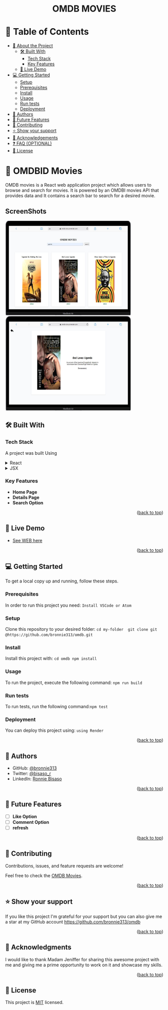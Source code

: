 <a name="readme-top"></a>

<!--
HOW TO USE:
This is an example of how you may give instructions on setting up your project locally.

Modify this file to match your project and remove sections that don't apply.

REQUIRED SECTIONS:
- Table of Contents
- About the Project
  - Built With
  - Live Demo
- Getting Started
- Authors
- Future Features
- Contributing
- Show your support
- Acknowledgements
- License

OPTIONAL SECTIONS:
- FAQ

After you're finished please remove all the comments and instructions!
-->

<div align="center">
  <!-- You are encouraged to replace this logo with your own! Otherwise you can also remove it. -->

# OMDB MOVIES

</div>

<!-- TABLE OF CONTENTS -->

# 📗 Table of Contents

- [📖 About the Project](#about-project)
  - [🛠 Built With](#built-with)
    - [Tech Stack](#tech-stack)
    - [Key Features](#key-features)
  - [🚀 Live Demo](#live-demo)
- [💻 Getting Started](#getting-started)
  - [Setup](#setup)
  - [Prerequisites](#prerequisites)
  - [Install](#install)
  - [Usage](#usage)
  - [Run tests](#run-tests)
  - [Deployment](#triangular_flag_on_post-deployment)
- [👥 Authors](#authors)
- [🔭 Future Features](#future-features)
- [🤝 Contributing](#contributing)
- [⭐️ Show your support](#support)
- [🙏 Acknowledgements](#acknowledgements)
- [❓ FAQ (OPTIONAL)](#faq)
- [📝 License](#license)

<!-- PROJECT DESCRIPTION -->

# 📖 OMDBID Movies <a name="about-project"></a>

OMDB movies is a React web application project which allows users to browse and search for movies. It is powered by an OMDBI movies API that provides data and It contains a search bar to search for a desired movie.

## ScreenShots

<img src="cap1.JPG" alt="Home-picture" width="400" height="300">
<img src="Cap2.JPG" alt="details-picture" width="400" height="300">

## 🛠 Built With <a name="built-with"></a>

### Tech Stack <a name="tech-stack"></a>

A project was built Using

<details>
  <summary>React</summary>
  <ul>
    <li><a href="https://reactjs.org/">React.js</a></li>
  </ul>
</details>

<details>
  <summary>JSX</summary>
  <ul>
    <li><a href="https://expressjs.com/">JSX</a></li>
  </ul>
</details>

### Key Features <a name="key-features"></a>

- **Home Page**
- **Details Page**
- **Search Option**

<p align="right">(<a href="#readme-top">back to top</a>)</p>

<!-- LIVE DEMO  -->

## 🚀 Live Demo <a name="live-demo"></a>

- [See WEB here](https://omdb-snnu.onrender.com/)

<p align="right">(<a href="#readme-top">back to top</a>)</p>

<!-- GETTING STARTED -->

## 💻 Getting Started <a name="getting-started"></a>

To get a local copy up and running, follow these steps.

### Prerequisites

In order to run this project you need:
` Install VSCode or Atom `

<!--
Example command:

```sh
 gem install rails
```
 -->

### Setup

Clone this repository to your desired folder:
`cd my-folder 
git clone git @https://github.com/bronnie313/omdb.git`

### Install

Install this project with: `cd omdb npm install`

<!--
Example command:

```sh
  cd my-project
  gem install
```
--->

### Usage

To run the project, execute the following command: `npm run build`

<!--
Example command:

```sh
  rails server
```
--->

### Run tests

To run tests, run the following command:`npm test`

<!--
Example command: ` npm run test `

```sh
  bin/rails test test/models/article_test.rb
```
--->

### Deployment

You can deploy this project using: `using Render`

<!--
Example:

```sh

```
 -->

<p align="right">(<a href="#readme-top">back to top</a>)</p>

<!-- AUTHORS -->

## 👥 Authors <a name="authors"></a>

- GitHub: [@bronnie313](https://github.com/bronnie313)
- Twitter: [@bisaso_r](https://twitter.com/bisaso_r)
- LinkedIn: [Ronnie Bisaso](https://www.linkedin.com/in/ronnie-bisaso/)

<p align="right">(<a href="#readme-top">back to top</a>)</p>

<!-- FUTURE FEATURES -->

## 🔭 Future Features <a name="future-features"></a>

- [ ] **Like Option**
- [ ] **Comment Option**
- [ ] **refresh**

<p align="right">(<a href="#readme-top">back to top</a>)</p>

<!-- CONTRIBUTING -->

## 🤝 Contributing <a name="contributing"></a>

Contributions, issues, and feature requests are welcome!

Feel free to check the [OMDB Movies](https://github.com/bronnie313/omdb/issues).

<p align="right">(<a href="#readme-top">back to top</a>)</p>

<!-- SUPPORT -->

## ⭐️ Show your support <a name="support"></a>

If you like this project I'm grateful for your support but you can also give me a star at my GitHub account
https://github.com/bronnie313/omdb

<p align="right">(<a href="#readme-top">back to top</a>)</p>

<!-- ACKNOWLEDGEMENTS -->

## 🙏 Acknowledgments <a name="acknowledgements"></a>

I would like to thank Madam Jeniffer for sharing this awesome project with me and giving me a prime opportunity to work on it and showcase my skills.

<p align="right">(<a href="#readme-top">back to top</a>)</p>

<!-- LICENSE -->

## 📝 License <a name="license"></a>

This project is [MIT](https://github.com/bronnie313/omdb/blob/main/LICENSE) licensed.
